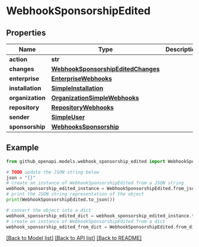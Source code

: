 # WebhookSponsorshipEdited


## Properties

Name | Type | Description | Notes
------------ | ------------- | ------------- | -------------
**action** | **str** |  | 
**changes** | [**WebhookSponsorshipEditedChanges**](WebhookSponsorshipEditedChanges.md) |  | 
**enterprise** | [**EnterpriseWebhooks**](EnterpriseWebhooks.md) |  | [optional] 
**installation** | [**SimpleInstallation**](SimpleInstallation.md) |  | [optional] 
**organization** | [**OrganizationSimpleWebhooks**](OrganizationSimpleWebhooks.md) |  | [optional] 
**repository** | [**RepositoryWebhooks**](RepositoryWebhooks.md) |  | [optional] 
**sender** | [**SimpleUser**](SimpleUser.md) |  | 
**sponsorship** | [**WebhooksSponsorship**](WebhooksSponsorship.md) |  | 

## Example

```python
from github_openapi.models.webhook_sponsorship_edited import WebhookSponsorshipEdited

# TODO update the JSON string below
json = "{}"
# create an instance of WebhookSponsorshipEdited from a JSON string
webhook_sponsorship_edited_instance = WebhookSponsorshipEdited.from_json(json)
# print the JSON string representation of the object
print(WebhookSponsorshipEdited.to_json())

# convert the object into a dict
webhook_sponsorship_edited_dict = webhook_sponsorship_edited_instance.to_dict()
# create an instance of WebhookSponsorshipEdited from a dict
webhook_sponsorship_edited_from_dict = WebhookSponsorshipEdited.from_dict(webhook_sponsorship_edited_dict)
```
[[Back to Model list]](../README.md#documentation-for-models) [[Back to API list]](../README.md#documentation-for-api-endpoints) [[Back to README]](../README.md)


